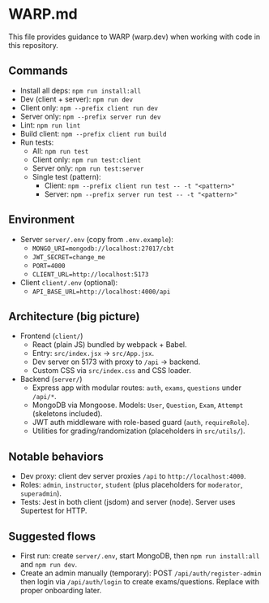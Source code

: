 # WARP.md

This file provides guidance to WARP (warp.dev) when working with code in this repository.

## Commands
- Install all deps: `npm run install:all`
- Dev (client + server): `npm run dev`
- Client only: `npm --prefix client run dev`
- Server only: `npm --prefix server run dev`
- Lint: `npm run lint`
- Build client: `npm --prefix client run build`
- Run tests:
  - All: `npm run test`
  - Client only: `npm run test:client`
  - Server only: `npm run test:server`
  - Single test (pattern):
    - Client: `npm --prefix client run test -- -t "<pattern>"`
    - Server: `npm --prefix server run test -- -t "<pattern>"`

## Environment
- Server `server/.env` (copy from `.env.example`):
  - `MONGO_URI=mongodb://localhost:27017/cbt`
  - `JWT_SECRET=change_me`
  - `PORT=4000`
  - `CLIENT_URL=http://localhost:5173`
- Client `client/.env` (optional):
  - `API_BASE_URL=http://localhost:4000/api`

## Architecture (big picture)
- Frontend (`client/`)
  - React (plain JS) bundled by webpack + Babel.
  - Entry: `src/index.jsx` -> `src/App.jsx`.
  - Dev server on 5173 with proxy to `/api` -> backend.
  - Custom CSS via `src/index.css` and CSS loader.
- Backend (`server/`)
  - Express app with modular routes: `auth`, `exams`, `questions` under `/api/*`.
  - MongoDB via Mongoose. Models: `User`, `Question`, `Exam`, `Attempt` (skeletons included).
  - JWT auth middleware with role-based guard (`auth`, `requireRole`).
  - Utilities for grading/randomization (placeholders in `src/utils/`).

## Notable behaviors
- Dev proxy: client dev server proxies `/api` to `http://localhost:4000`.
- Roles: `admin`, `instructor`, `student` (plus placeholders for `moderator`, `superadmin`).
- Tests: Jest in both client (jsdom) and server (node). Server uses Supertest for HTTP.

## Suggested flows
- First run: create `server/.env`, start MongoDB, then `npm run install:all` and `npm run dev`.
- Create an admin manually (temporary): POST `/api/auth/register-admin` then login via `/api/auth/login` to create exams/questions. Replace with proper onboarding later.

